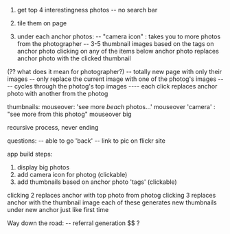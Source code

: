 1. get top 4 interestingness photos
-- no search bar

2. tile them on page

3. under each anchor photos:
-- "camera icon" : takes you to more photos from the photographer
-- 3-5 thumbnail images based on the tags on anchor photo
clicking on any of the items below anchor photo replaces anchor photo with the clicked thumbnail

(?? what does it mean for photographer?)
-- totally new page with only their images
-- only replace the current image with one of the photog's images
---- cycles through the photog's top images
---- each click replaces anchor photo with another from the photog

thumbnails:
mouseover: 'see more *beach* photos...'
mouseover 'camera' : "see more from this photog"
mouseover big


recursive process, never ending

questions:
-- able to go 'back'
-- link to pic on flickr site


app build steps:
1. display big photos
2. add camera icon for photog (clickable)
3. add thumbnails based on anchor photo 'tags' (clickable)

clicking 2 replaces anchor with top photo from photog
clicking 3 replaces anchor with the thumbnail image
each of these generates new thumbnails under new anchor just like first time



Way down the road:
-- referral generation $$ ?
